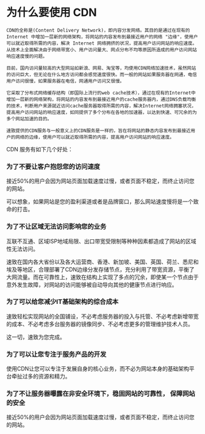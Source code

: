 # 为什么要使用 CDN

    CDN的全称是(Content Delivery Network)，即内容分发网络。其目的是通过在现有的 Internet 中增加一层新的网络架构，将网站的内容发布到最接近用户的网络 "边缘"，使用户可以就近取得所需的内容，解决 Internet 网络拥挤的状况，提高用户访问网站的响应速度。从技术上全面解决由于网络带宽小、用户访问量大、网点分布不均等原因所造成的用户访问网站响应速度慢的问题。

    目前，国内访问量较高的大型网站如新浪、网易、淘宝等，均使用CDN网络加速技术，虽然网站的访问巨大，但无论在什么地方访问都会感觉速度很快。而一般的网站如果服务器在网通，电信用户访问很慢，如果服务器在电信，网通用户访问又很慢。

    它采取了分布式网络缓存结构（即国际上流行的web cache技术），通过在现有的Internet中增加一层新的网络架构，将网站的内容发布到最接近用户的cache服务器内，通过DNS负载均衡的技术，判断用户来源就近访问cache服务器取得所需的内容，解决Internet网络拥塞状况，提高用户访问网站的响应速度，如同提供了多个分布在各地的加速器，以达到快速、可冗余的为多个网站加速的目的。

    速致提供的CDN服务与一般意义上的CDN服务是一样的，旨在将网站的静态内容发布到最接近用户的网络的边缘，使用户可以就近取得所需的内容，提高用户访问网站的响应速度。


CDN 服务有如下几个好处：


### 为了不要让客户抱怨您的访问速度

接近50%的用户会因为网站页面加载速度过慢，或者页面不稳定，而终止访问您的网站。

可以想象，如果网站是您的盈利渠道或者是品牌窗口，那么网站速度慢将是一个致命的打击。


### 为了不让区域无法访问影响您的业务

互联不互通、区域ISP地域局限、出口带宽受限制等种种因素都造成了网站的区域性无法访问。

速致在国内各大省份以及各大运营商、香港、新加坡、美国、英国、荷兰、悉尼和埃及等地区，合理部署了CDN边缘分发存储节点，充分利用了带宽资源，平衡了大网流量。而在可靠性上，速致在结构上实现了多点的冗余，即使某一个节点由于意外发生故障，对网站的访问能够被自动导向其他的健康节点进行响应。


### 为了可以给您减少IT基础架构的综合成本

速致轻松实现网站的全国铺设，不必考虑服务器的投入与托管、不必考虑新增带宽的成本、不必考虑多台服务器的镜像同步、不必考虑更多的管理维护技术人员。

这一切，速致为您完成。


### 为了可以让您专注于服务产品的开发

使用CDN让您可以专注于发展自身的核心业务，而不必为网站本身的基础架构平台牵扯过多的资源和精力。


### 为了不让服务器曝露在非安全环境下，稳固网站的可靠性， 保障网站的安全

接近50%的用户会因为网站页面加载速度过慢，或者页面不稳定，而终止访问您的网站。
